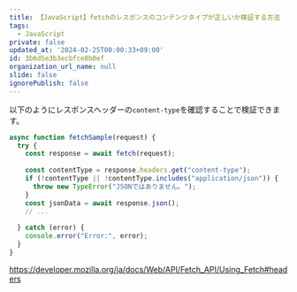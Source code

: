 ```yaml
---
title: 【JavaScript】fetchのレスポンスのコンテンツタイプが正しいか検証する方法
tags:
  - JavaScript
private: false
updated_at: '2024-02-25T00:00:33+09:00'
id: 3b6d5e3b3ecbfce8b0ef
organization_url_name: null
slide: false
ignorePublish: false
---
```

以下のようにレスポンスヘッダーの`content-type`を確認することで検証できます。

```javascript
async function fetchSample(request) {
  try {
    const response = await fetch(request);
    
    const contentType = response.headers.get("content-type");
    if (!contentType || !contentType.includes("application/json")) {
      throw new TypeError("JSONではありません。");
    }
    const jsonData = await response.json();
    // ...
    
  } catch (error) {
    console.error("Error:", error);
  }
}
```

https://developer.mozilla.org/ja/docs/Web/API/Fetch_API/Using_Fetch#headers
